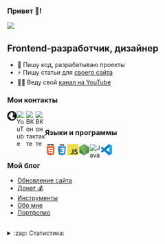 ### Привет 👋!

![](https://komarev.com/ghpvc/?username=dotmix)

## Frontend-разработчик, дизайнер
- 💪 Пишу код, разрабатываю проекты
- ⚡ Пишу статьи для [своего сайта][blog]
- 🤹🏽 Веду свой [канал на YouTube][youtube]

### Мои контакты

[<img align="left" alt="Вебсайт" width="22px" src="https://raw.githubusercontent.com/iconic/open-iconic/master/svg/globe.svg" />][website]
[<img align="left" alt="YouTube" width="22px" src="https://cdn.jsdelivr.net/npm/simple-icons@v3/icons/youtube.svg" />][youtube]
[<img align="left" alt="ВКонтакте" width="22px" src="https://cdn.jsdelivr.net/npm/simple-icons@v3/icons/vk.svg" />][vk]
[<img align="left" alt="ВКонтакте" width="22px" src="https://cdn.jsdelivr.net/npm/simple-icons@v3/icons/telegram.svg" />][tg]

<br />

### Языки и программы

<img align="left" alt="HTML5" width="26px" src="https://raw.githubusercontent.com/github/explore/80688e429a7d4ef2fca1e82350fe8e3517d3494d/topics/html/html.png" />
<img align="left" alt="CSS3" width="26px" src="https://raw.githubusercontent.com/github/explore/80688e429a7d4ef2fca1e82350fe8e3517d3494d/topics/css/css.png" />
<img align="left" alt="JavaScript" width="26px" src="https://raw.githubusercontent.com/github/explore/80688e429a7d4ef2fca1e82350fe8e3517d3494d/topics/javascript/javascript.png" />
<img align="left" alt="Node.js" width="26px" src="https://raw.githubusercontent.com/github/explore/80688e429a7d4ef2fca1e82350fe8e3517d3494d/topics/nodejs/nodejs.png" />
<img align="left" alt="Java" width="26px" src="https://user-images.githubusercontent.com/102430482/172431786-bc071d72-d2c8-48f7-a148-4599805713f9.png" />
<img align="left" alt="Visual Studio Code" width="26px" src="https://raw.githubusercontent.com/github/explore/80688e429a7d4ef2fca1e82350fe8e3517d3494d/topics/visual-studio-code/visual-studio-code.png" />


<br />

### Мой блог
<!-- BLOG-POST-LIST:START -->
- [Обновление сайта](https://dotmix.pw//posts/siteupdate/)
- [Донат 💰](https://dotmix.pw//donate/)
- [Инструменты](https://dotmix.pw//tools/)
- [Обо мне](https://dotmix.pw//about/)
- [Портфолио](https://dotmix.pw//portfolio/)
<!-- BLOG-POST-LIST:END -->

<br />

<details>
  <summary>:zap: Статистика:</summary>
   <br />
   <img align="left" alt="Top langs" src="https://github-readme-stats.vercel.app/api/top-langs/?username=dotmix&langs_count=8&layout=compact&theme=radical" />
   <img align="left" alt="Stats" src="https://github-readme-stats.vercel.app/api?username=dotmix&show_icons=true&theme=radical" />
</details>

[website]: https://dotmix.pw
[youtube]: https://go.dotmix.pw/yt
[vk]: https://vk.com/dotmix
[tg]: https://t.me/dotmix
[blog]: https://dotmix.pw/posts
